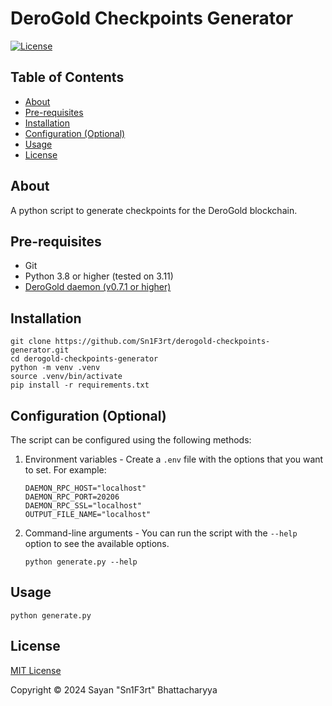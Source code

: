 # DeroGold Checkpoints Generator

[![License](https://img.shields.io/github/license/Sn1F3rt/derogold-checkpoints)](LICENSE) 

## Table of Contents

- [About](#about)
- [Pre-requisites](#pre-requisites)
- [Installation](#installation)
- [Configuration (Optional)](#configuration-optional)
- [Usage](#usage)
- [License](#license)

## About

A python script to generate checkpoints for the DeroGold blockchain.

## Pre-requisites

- Git
- Python 3.8 or higher (tested on 3.11)
- [DeroGold daemon (v0.7.1 or higher)](https://github.com/derogold/derogold/releases/tag/v0.7.1)

## Installation

```shell
git clone https://github.com/Sn1F3rt/derogold-checkpoints-generator.git
cd derogold-checkpoints-generator
python -m venv .venv
source .venv/bin/activate
pip install -r requirements.txt
```


## Configuration (Optional)

The script can be configured using the following methods:

1. Environment variables - Create a `.env` file with the options that you want to set. For example:

    ```shell
    DAEMON_RPC_HOST="localhost"
    DAEMON_RPC_PORT=20206
    DAEMON_RPC_SSL="localhost"
    OUTPUT_FILE_NAME="localhost"
    ```

2. Command-line arguments - You can run the script with the `--help` option to see the available options.

    ```shell
    python generate.py --help
    ```

## Usage

```shell
python generate.py
```

## License

[MIT License](LICENSE)

Copyright &copy; 2024 Sayan "Sn1F3rt" Bhattacharyya
